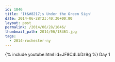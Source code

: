 ```yaml
---
id: 1846
title: 'It&#8217;s Under the Green Sign'
date: 2014-06-28T23:40:30+00:00
layout: post
permalink: /2014/06/28/1846/
thumbnail_path: 2014/06/18461.jpg
tags:
  - 2014-rochester-ny
---
```

{% include youtube.html id=JF8C4LbDz9g %}
Day 1